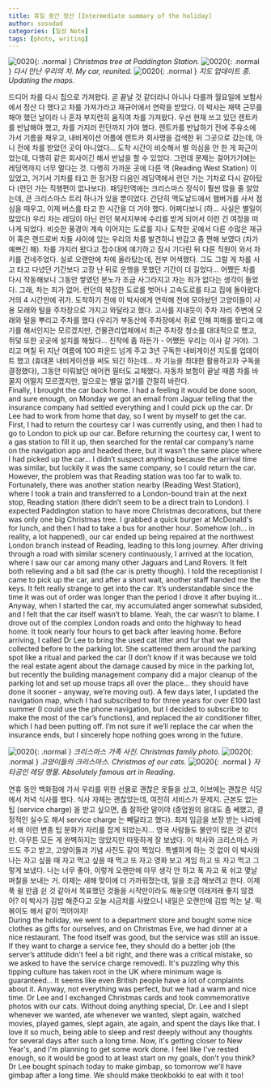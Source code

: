 ```yaml
---
title: 휴일 중간 정산 [Intermediate summary of the holiday]
author: sosodad
categories: [일상 Note]
tags: [photo, writing]
---
```



![0020](https://1drv.ms/i/c/f96de3eae83811fb/IQR310qnVZHgSJUXAP5pxoFVAVq1QGWMATxIXbRTW04JeAU?height=1024){: .normal }
_Christmas tree at Paddington Station._
![0020](https://1drv.ms/i/c/f96de3eae83811fb/IQRFZuwlFVhVRIm668bDOdPVAVizYclNv8MIOZdtXhDasaI?height=1024){: .normal }
_다시 만난 우리의 차. My car, reunited._
![0020](https://1drv.ms/i/c/f96de3eae83811fb/IQS0uOXiC0ilToYXJbfjl4QZAVsrJm1wFpxLA_mHDS6TKV0?height=1024){: .normal }
_지도 업데이트 중. Updating the maps._

드디어 차를 다시 집으로 가져왔다. 곧 끝날 것 같더라니 아니나 다를까 월요일에 보험사에서 정산 다 했다고 차를 가져가라고 재규어에서 연락을 받았다. 이 박사는 재택 근무를 해야 했던 날이라 나 혼자 부지런히 움직여 차를 가져왔다. 우선 현재 쓰고 있던 렌트카를 반납해야 했고, 차를 가지러 런던까지 가야 했다. 렌트카를 반납하기 전에 주유소에 가서 기름을 채우고, 내비게이션 어플에 렌트카 회사명을 검색한 뒤 그곳으로 갔는데, 아니 전에 차를 받았던 곳이 아니었다... 도착 시간이 비슷해서 별 의심을 안 한 게 화근이었는데, 다행히 같은 회사이긴 해서 반납을 할 수 있었다. 그런데 문제는 걸어가기에는 레딩역까지 너무 멀다는 것. 다행히 가까운 곳에 다른 역 (Reading West Station) 이 있었고, 거기서 기차를 타고 한 정거장 다음인 레딩역에서 런던 가는 기차로 다시 갈아탔다 (런던 가는 직행편이 없나보다). 패딩턴역에는 크리스마스 장식이 훨씬 많을 줄 알았는데, 큰 크리스마스 트리 하나가 있을 뿐이었다. 간단히 맥도날드에서 햄버거를 사서 점심을 때우고, 이제 버스를 타고 한 시간을 더 가야 했다. 어쩌다보니 (하... 사실은 별일이 많았다) 우리 차는 레딩이 아닌 런던 북서지부에 수리를 받게 되어서 이런 긴 여정을 떠나게 되었다. 비슷한 풍경이 계속 이어지는 도로를 지나 도착한 곳에서 다른 수많은 재규어 혹은 랜드로버 차들 사이에 있는 우리의 차를 발견하니 반갑고 좀 짠해 보였다 (차가 예쁘긴 해). 차를 가지러 왔다고 접수대에 얘기하고 잠시 기다린 뒤 다른 직원이 와서 차키를 건네주었다. 실로 오랜만에 차에 올라탔는데, 전부 어색했다. 그도 그럴 게 차를 사고 타고 다녔던 기간보다 고장 난 뒤로 운행을 못했던 기간이 더 길었다... 어쨌든 차를 다시 작동해보니 그동안 쌓였던 분노가 조금 사그라지고 차는 죄가 없다는 생각이 들었다. 그래, 차는 죄가 없어. 런던의 복잡한 도로를 벗어나 고속도로를 타고 집에 돌아왔다. 거의 4 시간만에 귀가. 도착하기 전에 이 박사에게 연락해 전에 모아놨던 고양이들이 사용 모래와 털을 주차장으로 가지고 와달라고 했다. 고사를 지내듯이 주차 자리 주변에 모래와 털을 뿌리고 주차를 했다 (우리가 부동산에 주차장에서 쥐로 인해 피해를 봤다고 얘기를 해서인지는 모르겠지만, 건물관리업체에서 최근 주차장 청소를 대대적으로 했고, 쥐덫 또한 곳곳에 설치를 해뒀다... 진작에 좀 하든가 - 어쨌든 우리는 이사 갈 거야). 그리고 며칠 뒤 지난 여름에 100 파운드 넘게 주고 3년 구독한 내비게이션 지도를 업데이트 했고 (휴대폰 내비게이션을 써도 되긴 하는데... 차 기능을 최대한 활용하고자 구독을 결정했다), 그동안 미뤄놨던 에어컨 필터도 교체했다. 자동차 보험이 끝날 때쯤 차를 바꿀지 어떨지 모르겠지만, 앞으로는 별일 없기를 간절히 바란다.  
Finally, I brought the car back home. I had a feeling it would be done soon, and sure enough, on Monday we got an email from Jaguar telling that the insurance company had settled everything and I could pick up the car. Dr Lee had to work from home that day, so I went by myself to get the car. First, I had to return the courtesy car I was currently using, and then I had to go to London to pick up our car. Before returning the courtesy car, I went to a gas station to fill it up, then searched for the rental car company’s name on the navigation app and headed there, but it wasn’t the same place where I had picked up the car... I didn’t suspect anything because the arrival time was similar, but luckily it was the same company, so I could return the car. However, the problem was that Reading station was too far to walk to. Fortunately, there was another station nearby (Reading West Station), where I took a train and transferred to a London-bound train at the next stop, Reading station (there didn’t seem to be a direct train to London). I expected Paddington station to have more Christmas decorations, but there was only one big Christmas tree. I grabbed a quick burger at McDonald's for lunch, and then I had to take a bus for another hour. Somehow (oh... in reality, a lot happened), our car ended up being repaired at the northwest London branch instead of Reading, leading to this long journey. After driving through a road with similar scenery continuously, I arrived at the location, where I saw our car among many other Jaguars and Land Rovers. It felt both relieving and a bit sad (the car is pretty though). I told the receptionist I came to pick up the car, and after a short wait, another staff handed me the keys. It felt really strange to get into the car. It’s understandable since the time it was out of order was longer than the period I drove it after buying it... Anyway, when I started the car, my accumulated anger somewhat subsided, and I felt that the car itself wasn’t to blame. Yeah, the car wasn’t to blame. I drove out of the complex London roads and onto the highway to head home. It took nearly four hours to get back after leaving home. Before arriving, I called Dr Lee to bring the used cat litter and fur that we had collected before to the parking lot. She scattered them around the parking spot like a ritual and parked the car (I don’t know if it was because we told the real estate agent about the damage caused by mice in the parking lot, but recently the building management company did a major cleanup of the parking lot and set up mouse traps all over the place... they should have done it sooner - anyway, we’re moving out). A few days later, I updated the navigation map, which I had subscribed to for three years for over £100 last summer (I could use the phone navigation, but I decided to subscribe to make the most of the car’s functions), and replaced the air conditioner filter, which I had been putting off. I’m not sure if we’ll replace the car when the insurance ends, but I sincerely hope nothing goes wrong in the future.  

![0020](https://1drv.ms/i/c/f96de3eae83811fb/IQR8mO99ys8jSqyzRZjFoM6oAQNdULj032eh_PgE_djhQ2M?height=1024){: .normal }
_크리스마스 가족 사진. Christmas family photo._
![0020](https://1drv.ms/i/c/f96de3eae83811fb/IQSTZIVS-XW5R5uNyb8BGfv5AeRp4foEki5wBpZjMOWGdDU?height=1024){: .normal }
_고양이들의 크리스마스. Christmas of our cats._
![0020](https://1drv.ms/i/c/f96de3eae83811fb/IQS9rmZsInoVRpwRPHP3vagVAWSCMMxiNW5p4aniTtRnwhU?height=1024){: .normal }
_자타공인 레딩 명물. Absolutely famous art in Reading._

연휴 동안 백화점에 가서 우리를 위한 선물로 괜찮은 옷들을 샀고, 이브에는 괜찮은 식당에서 저녁 식사를 했다. 식사 자체는 괜찮았는데, 여전히 서비스가 문제지. 근본도 없는 팁 (service charge) 을 받고 싶으면, 좀 잘하란 말이야 (종업원의 응대도 좀 쎄했고, 결정적인 실수도 해서 service charge 는 빼달라고 했다). 최저 임금을 보장 받는 나라에서 왜 이런 변종 팁 문화가 자리를 잡게 되었는지... 영국 사람들도 불만이 많은 것 같더만. 아무튼 모든 게 완벽하지는 않았지만 따뜻하게 잘 보냈다. 이 박사와 크리스마스 카드도 주고 받고, 고양이들과 기념 사진도 같이 찍었다. 특별하게 하는 것 없이 이 박사와 나는 자고 싶을 때 자고 먹고 싶을 때 먹고 또 자고 영화 보고 게임 하고 또 자고 먹고 그렇게 보냈다. 나는 너무 좋아, 이렇게 오랜만에 아무 생각 안 하고 푹 자고 푹 쉬고 몇날며칠을 보내는 거. 이제는 새해 맞이에 더 가까워졌는데, 일을 조금 해보려고 한다. 이제 푹 쉴 만큼 쉰 것 같아서 목표했던 것들을 시작만이라도 해놓으면 이래저래 좋지 않겠어? 이 박사가 김밥 해준다고 오늘 시금치를 사왔으니 내일은 오랜만에 김밥 먹는 날. 떡볶이도 해서 같이 먹어야지!  
During the holiday, we went to a department store and bought some nice clothes as gifts for ourselves, and on Christmas Eve, we had dinner at a nice restaurant. The food itself was good, but the service was still an issue. If they want to charge a service fee, they should do a better job (the server’s attitude didn't feel a bit right, and there was a critical mistake, so we asked to have the service charge removed). It's puzzling why this tipping culture has taken root in the UK where minimum wage is guaranteed... It seems like even British people have a lot of complaints about it. Anyway, not everything was perfect, but we had a warm and nice time. Dr Lee and I exchanged Christmas cards and took commemorative photos with our cats. Without doing anything special, Dr. Lee and I slept whenever we wanted, ate whenever we wanted, slept again, watched movies, played games, slept again, ate again, and spent the days like that. I love it so much, being able to sleep and rest deeply without any thoughts for several days after such a long time. Now, it's getting closer to New Year's, and I'm planning to get some work done. I feel like I've rested enough, so it would be good to at least start on my goals, don’t you think? Dr Lee bought spinach today to make gimbap, so tomorrow we'll have gimbap after a long time. We should make tteokbokki to eat with it too!
